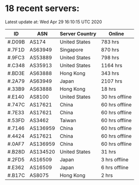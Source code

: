 # 18 recent servers:

Latest update at: Wed Apr 29 16:10:15 UTC 2020

| ID | ASN | Server Country | Online |
| -- | --- | -------------- | ------ |
| #.D09B | AS174 | United States | 783 hrs |
| #.7F1D | AS63949 | Singapore | 870 hrs |
| #.9FC3 | AS53889 | United States | 798 hrs |
| #.C348 | AS35913 | United States | 1164 hrs |
| #.BD3E | AS63888 | Hong Kong | 343 hrs |
| #.2A79 | AS63949 | Japan | 2107 hrs |
| #.33B9 | AS63888 | Hong Kong | 18 hrs |
| #.E140 | AS8100 | United States | 30 hrs offline |
| #.747C | AS17621 | China | 60 hrs offline |
| #.7E33 | AS17621 | China | 60 hrs offline |
| #.53FD | AS3462 | Taiwan | 60 hrs offline |
| #.7146 | AS136959 | China | 60 hrs offline |
| #.4424 | AS17621 | China | 60 hrs offline |
| #.0AF7 | AS136959 | China | 60 hrs offline |
| #.B28D | AS134520 | United States | 31 hrs |
| #.2FD5 | AS16509 | Japan | 3 hrs offline |
| #.E362 | AS16509 | Japan | 6 hrs offline |
| #.B17C | AS8075 | Hong Kong | 2 hrs |

